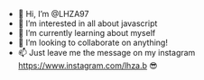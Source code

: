 - 👋 Hi, I’m @LHZA97
- 👀 I’m interested in all about javascript
- 🌱 I’m currently learning about myself
- 💞️ I’m looking to collaborate on anything!
- 📫 Just leave me the message on my instagram https://www.instagram.com/lhza.b 😎

<!---
LHZA97/LHZA97 is a ✨ special ✨ repository because its `README.md` (this file) appears on your GitHub profile.
You can click the Preview link to take a look at your changes.
--->
